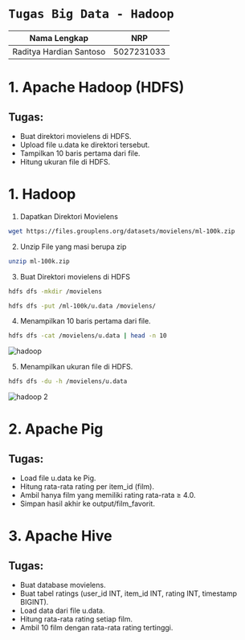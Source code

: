 # `Tugas Big Data - Hadoop`

| Nama Lengkap         | NRP        |
| -------------------- | ---------- |
| Raditya Hardian Santoso | 5027231033 |

# 1. Apache Hadoop (HDFS)

## Tugas:

- Buat direktori movielens di HDFS.
- Upload file u.data ke direktori tersebut.
- Tampilkan 10 baris pertama dari file.
- Hitung ukuran file di HDFS.

# 1. Hadoop

1. Dapatkan Direktori Movielens

```bash
wget https://files.grouplens.org/datasets/movielens/ml-100k.zip
```

2. Unzip File yang masi berupa zip

```bash
unzip ml-100k.zip
```

3. Buat Direktori movielens di HDFS

```bash
hdfs dfs -mkdir /movielens
```

```bash
hdfs dfs -put /ml-100k/u.data /movielens/
```

4. Menampilkan 10 baris pertama dari file.

```bash
hdfs dfs -cat /movielens/u.data | head -n 10
```

![hadoop](https://github.com/user-attachments/assets/f3f30849-6118-4713-8890-6463512ef7cf)


5. Menampilkan ukuran file di HDFS.

```bash
hdfs dfs -du -h /movielens/u.data
```

![hadoop 2](https://github.com/user-attachments/assets/3a7b5a8e-fe53-40b7-aac8-71f7c0e9bec3)


# 2. Apache Pig

## Tugas:

- Load file u.data ke Pig.
- Hitung rata-rata rating per item_id (film).
- Ambil hanya film yang memiliki rating rata-rata ≥ 4.0.
- Simpan hasil akhir ke output/film_favorit.

# 3. Apache Hive

## Tugas:

- Buat database movielens.
- Buat tabel ratings (user_id INT, item_id INT, rating INT, timestamp BIGINT).
- Load data dari file u.data.
- Hitung rata-rata rating setiap film.
- Ambil 10 film dengan rata-rata rating tertinggi.

